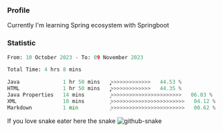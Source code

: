 ### Profile 

Currently I'm learning Spring ecosystem with Springboot

### Statistic
<!--START_SECTION:waka-->

```python
From: 10 October 2023 - To: 09 November 2023

Total Time: 4 hrs 8 mins

Java              1 hr 50 mins    ͎͎͎͎͎͎͎͎͎͎͎͙>>>>>>>>>>>>>   44.53 %
HTML              1 hr 50 mins    ͎͎͎͎͎͎͎͎͎͎͎͙>>>>>>>>>>>>>   44.35 %
Java Properties   14 mins         ͎̦>>>>>>>>>>>>>>>>>>>>>>>   06.03 %
XML               10 mins         ͎>>>>>>>>>>>>>>>>>>>>>>>>   04.12 %
Markdown          1 min           ͕>>>>>>>>>>>>>>>>>>>>>>>>   00.62 %
```

<!--END_SECTION:waka-->

If you love snake eater here the snake 
<picture>
  <source media="(prefers-color-scheme: dark)" srcset="https://github.com/pradana4648/pradana4648/blob/c0566a83ca6ea5f2e46bab00e717c4c82b4b5c4c/github-contribution-grid-snake-dark.svg" />
  <source media="(prefers-color-scheme: light)" srcset="https://github.com/pradana4648/pradana4648/blob/c0566a83ca6ea5f2e46bab00e717c4c82b4b5c4c/github-contribution-grid-snake.svg" />
  <img alt="github-snake" src="https://github.com/pradana4648/pradana4648/blob/c0566a83ca6ea5f2e46bab00e717c4c82b4b5c4c/github-contribution-grid-snake.svg" />
</picture>
